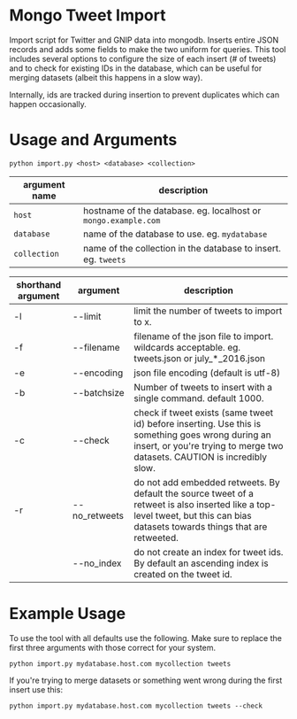Mongo Tweet Import
============

Import script for Twitter and GNIP data into mongodb. Inserts entire JSON records and adds some fields to make the two uniform for queries. This tool includes several options to configure the size of each insert (# of tweets) and to check for existing IDs in the database, which can be useful for merging datasets (albeit this happens in a slow way). 

Internally, ids are tracked during insertion to prevent duplicates which can happen occasionally. 


Usage and Arguments
=========
`python import.py <host> <database> <collection>`

| argument name | description |
| --- | --- |
| `host` | hostname of the database. eg. localhost or `mongo.example.com` |
| `database` | name of the database to use. eg. `mydatabase` |
| `collection` | name of the collection in the database to insert. eg. `tweets` |


| shorthand argument | argument | description |
| --- | --- | --- |
| -l | --limit <x> | limit the number of tweets to import to x. |
| -f | --filename |	filename of the json file to import. wildcards acceptable. eg. tweets.json  or july_*_2016.json |
| -e | --encoding | json file encoding (default is utf-8) |
| -b | --batchsize |	Number of tweets to insert with a single command. default 1000. | 
| -c | --check |	check if tweet exists (same tweet id) before inserting. Use this is something goes wrong during an insert, or you're trying to merge two datasets. CAUTION is incredibly slow. |
| -r | --no_retweets | do not add embedded retweets. By default the source tweet of a retweet is also inserted like a top-level tweet, but this can bias datasets towards things that are retweeted. |
|  | --no_index |	do not create an index for tweet ids. By default an ascending index is created on the tweet id. |

Example Usage
=============
To use the tool with all defaults use the following. Make sure to replace the first three arguments with those correct for your system. 

`python import.py mydatabase.host.com mycollection tweets`

If you're trying to merge datasets or something went wrong during the first insert use this:

`python import.py mydatabase.host.com mycollection tweets --check`

